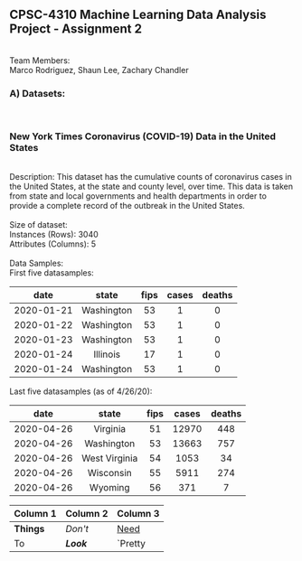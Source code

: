 <h2>CPSC-4310 Machine Learning Data Analysis Project - Assignment 2</h2><br>
Team Members:<br>
Marco Rodriguez, 
Shaun Lee, 
Zachary Chandler 
<br>
<h3>A) Datasets:</h3> <br>

<h3> New York Times Coronavirus (COVID-19) Data in the United States </h3><br>
Description: This dataset has the cumulative counts of coronavirus cases in the United States, at the state and county level, over time. This data is taken from state and local governments and health departments in order to provide a complete record of the outbreak in the United States.<br>
<br>
Size of dataset: <br>
Instances (Rows): 3040<br>
Attributes (Columns): 5<br>
<br>
Data Samples:<br>
First five datasamples:<br>

|date   |state   |fips   |cases   |deaths   |
|:-:|:-:|:-:|:-:|:-:|
|2020-01-21|	Washington|	53|	1|	0|
|2020-01-22|	Washington	|53	|1	|0|
|2020-01-23|	Washington|	53	|1	|0|
|2020-01-24|	Illinois	|17	|1	|0|
|2020-01-24|	Washington|	53	|1 |	0|

Last five datasamples (as of 4/26/20): <br>

|date   |state   |fips   |cases   |deaths   |
|:-:|:-:|:-:|:-:|:-:|
|2020-04-26	|Virginia	|51	|12970	|448|
|2020-04-26	|Washington	|53	|13663	|757|
|2020-04-26	|West Virginia	|54	|1053	|34|
|2020-04-26	|Wisconsin	|55	|5911	|274|
|2020-04-26	|Wyoming	|56	|371	|7|




Column 1 | Column 2 | Column 3
--- | --- | ---
**Things** | _Don't_ | [Need](http://makeuseof.com)
To | *__Look__* | `Pretty
